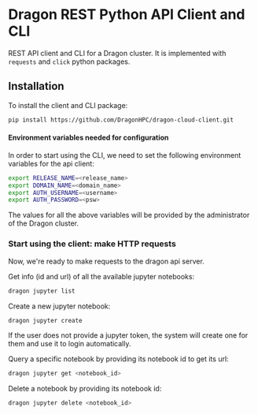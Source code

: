 # Dragon REST Python API Client and CLI


REST API client and CLI for a Dragon cluster. It is implemented with `requests` and
`click` python packages.


## Installation

To install the client and CLI package:

```bash
pip install https://github.com/DragonHPC/dragon-cloud-client.git
```


#### Environment variables needed for configuration

In order to start using the CLI, we need to set the following environment variables for the api client:

```bash
export RELEASE_NAME=<release_name>
export DOMAIN_NAME=<domain_name>
export AUTH_USERNAME=<username>
export AUTH_PASSWORD=<psw>
```

The values for all the above variables will be provided by the administrator of the Dragon cluster.



### Start using the client: make HTTP requests

Now, we're ready to make requests to the dragon api server.

Get info (id and url) of all the available jupyter notebooks:

```bash
dragon jupyter list
```

Create a new jupyter notebook:

```bash
dragon jupyter create
```

If the user does not provide a jupyter token, the system will create one for them and
use it to login automatically.

Query a specific notebook by providing its notebook id to get its url:

```bash
dragon jupyter get <notebook_id>
```

Delete a notebook by providing its notebook id:

```bash
dragon jupyter delete <notebook_id>
```

